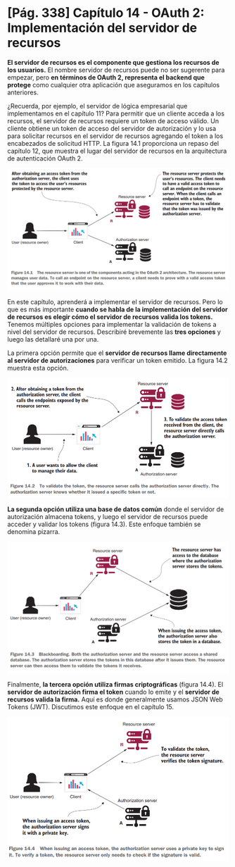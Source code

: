 # [Pág. 338] Capítulo 14 - OAuth 2: Implementación del servidor de recursos

**El servidor de recursos es el componente que gestiona los recursos de los usuarios.** El nombre servidor de recursos
puede no ser sugerente para empezar, pero **en términos de OAuth 2, representa el backend que protege** como cualquier
otra aplicación que aseguramos en los capítulos anteriores.

¿Recuerda, por ejemplo, el servidor de lógica empresarial que implementamos en el capítulo 11? Para permitir que un
cliente acceda a los recursos, el servidor de recursos requiere un token de acceso válido. Un cliente obtiene un token
de acceso del servidor de autorización y lo usa para solicitar recursos en el servidor de recursos agregando el token a
los encabezados de solicitud HTTP. La figura 14.1 proporciona un repaso del capítulo 12, que muestra el lugar del
servidor de recursos en la arquitectura de autenticación OAuth 2.

![figure-14-1](./assets/figure-14-1.png)

En este capítulo, aprenderá a implementar el servidor de recursos. Pero lo que es más importante **cuando se habla de la
implementación del servidor de recursos es elegir cómo el servidor de recursos valida los tokens.** Tenemos múltiples
opciones para implementar la validación de tokens a nivel del servidor de recursos. Describiré brevemente las **tres
opciones** y luego las detallaré una por una.

La primera opción permite que el **servidor de recursos llame directamente al servidor de autorizaciones** para
verificar un token emitido. La figura 14.2 muestra esta opción.

![figure-14-2](./assets/figure-14-2.png)

**La segunda opción utiliza una base de datos común** donde el servidor de autorización almacena tokens, y luego el
servidor de recursos puede acceder y validar los tokens (figura 14.3). Este enfoque también se denomina pizarra.

![figure-14-3](./assets/figure-14-3.png)

Finalmente, **la tercera opción utiliza firmas criptográficas** (figura 14.4). El **servidor de autorización firma el
token** cuando lo emite y el **servidor de recursos valida la firma.** Aquí es donde generalmente usamos
JSON Web Tokens (JWT). Discutimos este enfoque en el capítulo 15.

![figure-14-4](./assets/figure-14-4.png)

